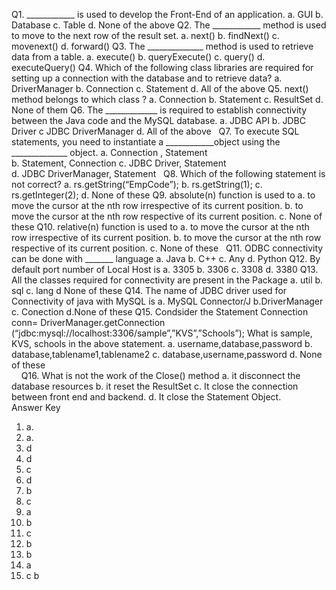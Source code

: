 Q1.  ____________ is used to develop the Front-End of an application.
	a. GUI             b. Database
	c. Table             d. None of the above
Q2.  The ____________ method is used to move to the next row of the result set.
	a. next()             b. findNext()
	c.  movenext()         d. forward()
Q3. The ______________ method is used  to retrieve data from a table.
	a. execute()             b. queryExecute()
	c. query()             d. executeQuery()
Q4. Which of the following class libraries are required for setting up a connection with the database and to retrieve data?
	a. DriverManager         b. Connection
	c. Statement             d. All of the above
Q5.  next() method belongs to which class ?
	a. Connection        b. Statement
	c. ResultSet            d. None of them
Q6. The _____________ is required to establish connectivity between the Java code and the MySQL database.
	a. JDBC API             b. JDBC Driver
	c  JDBC DriverManager    d. All of the above
	 
Q7. To execute SQL statements, you need to instantiate a ____________object using the ______________ object.
	a. Connection , Statement     
	b. Statement, Connection
	c. JDBC Driver, Statement  
	d. JDBC DriverManager, Statement
	 
Q8. Which of the following statement is not correct?
	a. rs.getString(“EmpCode”);    b. rs.getString(1); 
	c. rs.getInteger(2);            d. None of these
Q9.  absolute(n) function is used to
a. to move the cursor at the nth row irrespective of its current position.
b. to move the cursor at the nth row respective of its current position.
c. None of these
Q10. relative(n) function is used to
a. to move the cursor at the nth row irrespective of its current position.
b. to move the cursor at the nth row respective of its current position.
c. None of these
 
Q11. ODBC connectivity can be done with _______ language
	a. Java                b. C++
	c. Any                    d. Python
Q12. By default port number of Local Host is
	a. 3305                b. 3306
	c. 3308                d. 3380
Q13. All the classes required for connectivity are present in the Package
	a. util                    b. sql
	c. lang                    d None of these
Q14. The name of JDBC driver used  for Connectivity of java with MySQL is
	a. MySQL Connector/J        b.DriverManager
	c. Conection                d.None of these
Q15. Condsider the Statement 
	       Connection conn=  DriverManager.getConnection  
            (“jdbc:mysql://localhost:3306/sample”,”KVS”,”Schools”);
           What is sample, KVS, schools in the above statement.
	a. username,database,password    b. database,tablename1,tablename2
	c. database,username,password    d.  None of these    
 
 
Q16. What is not the work of the Close() method 
a. it disconnect the database resources
b. it reset the ResultSet 
c. It close the connection between front end and backend.
d. It close the Statement Object.
 
 
 
Answer Key
 
1. a.
2. a.
3. d
4. d
5. c
6. d
7. b
8. c
9. a
10. b
11. c
12. b
13. b
14. a
15. c
b
